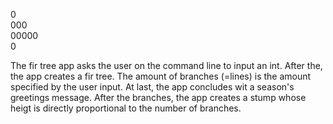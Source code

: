    0         
  000        
 00000       
   0         
   
The fir tree app asks the user on the command line to input an int.
After the, the app creates a fir tree. 
The amount of branches (=lines) is the amount specified by the user input. 
At last, the app concludes wit a season's greetings message. 
After the branches, the app creates a stump whose heigt is directly proportional to the number of branches.
